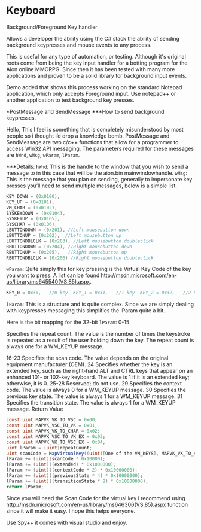Keyboard
========

Background/Foreground Key handler

Allows a developer the ability using the C# stack the ability of sending background keypresses and mouse events to any process.

This is useful for any type of automation, or testing.  Although it's original roots come from being the key input handler for a botting program for the Aion online MMORPG.  Since then it has been tested with many more applications and proven to be a solid library for background input events.

Demo added that shows this process working on the standard Notepad application, which only accepts Foreground input.  Use notepad++ or another application to test background key presses.

*PostMessage and SendMessage
***How to send background keypresses.

Hello, This I feel is something that is completely misunderstood by most people so i thought i’d drop a knowledge bomb.
PostMessage and SendMessage are two c/c++ functions that allow for a programmer to access Win32 API messaging.
The parameters required for these messages are `hWnd`, `wMsg`, `wParam`, `lParam`.

***Details:
`hWnd`: This is the handle to the window that you wish to send a message to in this case that will be the aion.bin mainwindowhandle.
`wMsg`: This is the message that you plan on sending, generally to impersonate key presses you’ll need to send multiple messages, below is a simple list.

```cs
KEY_DOWN = (0x0100),
KEY_UP = (0x0101),
VM_CHAR = (0x0102),
SYSKEYDOWN = (0x0104),
SYSKEYUP = (0x0105),
SYSCHAR = (0x0106),
LBUTTONDOWN = (0x201), //Left mousebutton down
LBUTTONUP = (0x202),  //Left mousebutton up
LBUTTONDBLCLK = (0x203), //Left mousebutton doubleclick
RBUTTONDOWN = (0x204), //Right mousebutton down
RBUTTONUP = (0x205),   //Right mousebutton up
RBUTTONDBLCLK = (0x206) //Right mousebutton doubleclick
```

`wParam`: Quite simply this for key pressing is the Virtual Key Code of the key you want to press. A list can be found http://msdn.microsoft.com/en-us/library/ms645540(VS.85).aspx.

```cs
KEY_0 = 0x30,   //0 key  KEY_1 = 0x31,   //1 key  KEY_2 = 0x32,   //2 key  KEY_3 = 0x33,   //3 key  KEY_4 = 0x34,   //4 key  KEY_5 = 0x35,   //5 key  KEY_6 = 0x36,    //6 key  KEY_7 = 0x37,    //7 key  KEY_8 = 0x38,   //8 key  KEY_9 = 0x39,    //9 key KEY_MINUS = 0xBD, // - key KEY_PLUS = 0xBB, // + key KEY_A = 0x41,   //A key  KEY_B = 0x42,   //B key  KEY_C = 0x43,   //C key  KEY_D = 0x44,   //D key  KEY_E = 0x45,   //E key  KEY_F = 0x46,   //F key  KEY_G = 0x47,   //G key  KEY_H = 0x48,   //H key  KEY_I = 0x49,    //I key  KEY_J = 0x4A,   //J key  KEY_K = 0x4B,   //K key  KEY_L = 0x4C,   //L key  KEY_M = 0x4D,   //M key  KEY_N = 0x4E,    //N key  KEY_O = 0x4F,   //O key  KEY_P = 0x50,    //P key  KEY_Q = 0x51,   //Q key  KEY_R = 0x52,   //R key  KEY_S = 0x53,   //S key  KEY_T = 0x54,   //T key  KEY_U = 0x55,   //U key  KEY_V = 0x56,   //V key  KEY_W = 0x57,   //W key  KEY_X = 0x58,   //X key  KEY_Y = 0x59,   //Y key  KEY_Z = 0x5A,    //Z key  KEY_LBUTTON = 0x01,   //Left mouse button  KEY_RBUTTON = 0x02,   //Right mouse button  KEY_CANCEL = 0x03,   //Control-break processing  KEY_MBUTTON = 0x04,   //Middle mouse button (three-button mouse)  KEY_BACK = 0x08,   //BACKSPACE key  KEY_TAB = 0x09,   //TAB key  KEY_CLEAR = 0x0C,   //CLEAR key  KEY_RETURN = 0x0D,   //ENTER key  KEY_SHIFT = 0x10,   //SHIFT key  KEY_CONTROL = 0x11,   //CTRL key  KEY_MENU = 0x12,   //ALT key  KEY_PAUSE = 0x13,   //PAUSE key  KEY_CAPITAL = 0x14,   //CAPS LOCK key  KEY_ESCAPE = 0x1B,   //ESC key  KEY_SPACE = 0x20,   //SPACEBAR  KEY_PRIOR = 0x21,   //PAGE UP key  KEY_NEXT = 0x22,   //PAGE DOWN key  KEY_END = 0x23,   //END key  KEY_HOME = 0x24,   //HOME key  KEY_LEFT = 0x25,   //LEFT ARROW key  KEY_UP = 0x26,   //UP ARROW key  KEY_RIGHT = 0x27,   //RIGHT ARROW key  KEY_DOWN = 0x28,   //DOWN ARROW key  KEY_SELECT = 0x29,   //SELECT key  KEY_PRINT = 0x2A,   //PRINT key  KEY_EXECUTE = 0x2B,   //EXECUTE key  KEY_SNAPSHOT = 0x2C,   //PRINT SCREEN key  KEY_INSERT = 0x2D,   //INS key  KEY_DELETE = 0x2E,   //DEL key  KEY_HELP = 0x2F,   //HELP key  KEY_NUMPAD0 = 0x60,   //Numeric keypad 0 key  KEY_NUMPAD1 = 0x61,   //Numeric keypad 1 key  KEY_NUMPAD2 = 0x62,   //Numeric keypad 2 key  KEY_NUMPAD3 = 0x63,   //Numeric keypad 3 key  KEY_NUMPAD4 = 0x64,   //Numeric keypad 4 key  KEY_NUMPAD5 = 0x65,   //Numeric keypad 5 key  KEY_NUMPAD6 = 0x66,   //Numeric keypad 6 key  KEY_NUMPAD7 = 0x67,   //Numeric keypad 7 key  KEY_NUMPAD8 = 0x68,   //Numeric keypad 8 key  KEY_NUMPAD9 = 0x69,   //Numeric keypad 9 key  KEY_SEPARATOR = 0x6C,   //Separator key  KEY_SUBTRACT = 0x6D,   //Subtract key  KEY_DECIMAL = 0x6E,   //Decimal key  KEY_DIVIDE = 0x6F,   //Divide key  KEY_F1 = 0x70,   //F1 key  KEY_F2 = 0x71,   //F2 key  KEY_F3 = 0x72,   //F3 key  KEY_F4 = 0x73,   //F4 key  KEY_F5 = 0x74,   //F5 key  KEY_F6 = 0x75,   //F6 key  KEY_F7 = 0x76,   //F7 key  KEY_F8 = 0x77,   //F8 key  KEY_F9 = 0x78,   //F9 key  KEY_F10 = 0x79,   //F10 key  KEY_F11 = 0x7A,   //F11 key  KEY_F12 = 0x7B,   //F12 key  KEY_SCROLL = 0x91,   //SCROLL LOCK key  KEY_LSHIFT = 0xA0,   //Left SHIFT key  KEY_RSHIFT = 0xA1,   //Right SHIFT key  KEY_LCONTROL = 0xA2,   //Left CONTROL key  KEY_RCONTROL = 0xA3,    //Right CONTROL key  KEY_LMENU = 0xA4,      //Left MENU key  KEY_RMENU = 0xA5,   //Right MENU key  KEY_COMMA = 0xBC,	//, key KEY_PERIOD = 0xBE,	//. key KEY_PLAY = 0xFA,   //Play key  KEY_ZOOM = 0xFB, //Zoom key  NULL = 0x0,
```

`lParam`: This is a structure and is quite complex. Since we are simply dealing with keypresses messaging this simplifies the lParam quite a bit.

Here is the bit mapping for the 32-bit
`lParam`: 0-15

Specifies the repeat count. The value is the number of times the keystroke is repeated as a result of the user holding down the key. The repeat count is always one for a WM_KEYUP message.

16-23 Specifies the scan code. The value depends on the original equipment manufacturer (OEM).
24 Specifies whether the key is an extended key, such as the right-hand ALT and CTRL keys that appear on an enhanced 101- or 102-key keyboard. The value is 1 if it is an extended key; otherwise, it is 0.
25-28 Reserved; do not use.
29 Specifies the context code. The value is always 0 for a WM_KEYUP message.
30 Specifies the previous key state. The value is always 1 for a WM_KEYUP message.
31 Specifies the transition state. The value is always 1 for a WM_KEYUP message. Return Value

```cs
const uint MAPVK_VK_TO_VSC = 0x00;
const uint MAPVK_VSC_TO_VK = 0x01;
const uint MAPVK_VK_TO_CHAR = 0x02;
const uint MAPVK_VSC_TO_VK_EX = 0x03;
const uint MAPVK_VK_TO_VSC_EX = 0x04;
uint lParam = (uint)repeatCount;
uint scanCode = MapVirtualKey((uint)[One of the VM_KEYS], MAPVK_VK_TO_VSC_EX);
lParam += (uint)(scanCode * 0x10000);
lParam += (uint)((extended) * 0x1000000);
lParam += (uint)((contextCode * 2) * 0x10000000);
lParam += (uint)((previousState * 4) * 0x10000000);
lParam += (uint)((transitionState * 8) * 0x10000000);
return lParam;
```

Since you will need the Scan Code for the virtual key i recommend using http://msdn.microsoft.com/en-us/library/ms646306(VS.85).aspx function since it will make it easy. I hope this helps everyone.

Use Spy++ it comes with visual studio and enjoy.
